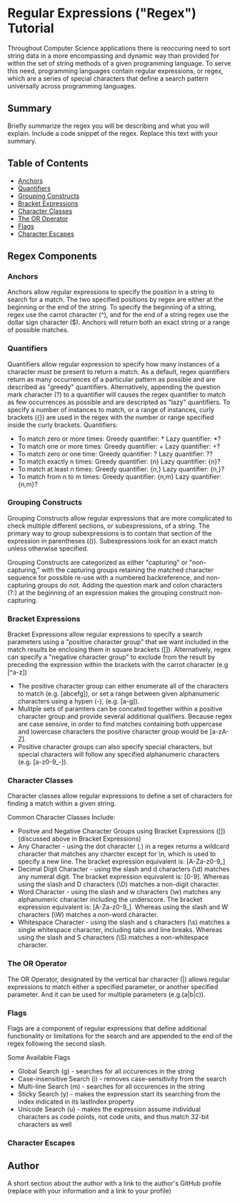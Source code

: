 # Regular Expressions ("Regex") Tutorial

Throughout Computer Science applications there is reoccuring need to sort string data in a more encompassing and dynamic way than provided for within the set of string methods of a given programming language.  To serve this need, programming languages contain regular expressions, or regex, which are a series of special characters that define a search pattern universally across programming languages. 

## Summary

Briefly summarize the regex you will be describing and what you will explain. Include a code snippet of the regex. Replace this text with your summary.

## Table of Contents

- [Anchors](#anchors)
- [Quantifiers](#quantifiers)
- [Grouping Constructs](#grouping-constructs)
- [Bracket Expressions](#bracket-expressions)
- [Character Classes](#character-classes)
- [The OR Operator](#the-or-operator)
- [Flags](#flags)
- [Character Escapes](#character-escapes)

## Regex Components

### Anchors
Anchors allow regular expressions to specify the position in a string to search for a match.  The two specified positions by regex are either at the beginning or the end of the string.  To specify the beginning of a string, regex use the carrot character (^), and for the end of a string regex use the dollar sign character ($).  Anchors will return both an exact string or a range of possible matches. 

### Quantifiers

Quantifiers allow regular expression to specify how many instances of a character must be present to return a match. As a default, regex quantifiers return as many occurrences of a particular pattern as possible and are described as "greedy" quantifiers.  Alternatively, appending the question mark character (?) to a quantifier will causes the regex quantifier to match as few occurrences as possible and are descripted as "lazy" quantifiers. To specify a number of instances to match, or a range of instances, curly brackets ({}) are used in the regex with the number or range specified inside the curly brackets. 
Quantifiers:
- To match zero or more times: Greedy quantifier: * Lazy quantifier: *?
- To match one or more times: Greedy quantifier: + Lazy quantifier: +?
- To match zero or one time: Greedy quantifier: ? Lazy quantifier: ??
- To match exactly n times: Greedy quantifier: {n} Lazy quantifier: {n}?
- To match at least n times: Greedy quantifier: {n,} Lazy quantifier: {n,}?
- To match from n to m times: Greedy quantifier: {n,m} Lazy quantifier: {n,m}?

### Grouping Constructs

Grouping Constructs allow regular expressions that are more complicated to check multiple different sections, or subexpressions, of a string.  The primary way to group subexpressions is to contain that section of the expression in parentheses (()). Subexpressions look for an exact match unless otherwise specified.  

Grouping Constructs are categorized as either "capturing" or "non-capturing," with the capturing groups retaining the matched character sequence for possible re-use with a numbered backreference, and non-capturing groups do not.  Adding the question mark and colon characters (?:) at the beginning of an expression makes the grouping construct non-capturing.  

### Bracket Expressions

Bracket Expressions allow regular expressions to specify a search parameters using a "positive character group" that we want included in the match results be enclosing them in square brackets ([]).  Alternatively, regex can specify a "negative character group" to exclude from the result by preceding the expression within the brackets with the carrot character (e.g [^a-z])
- The positive character group can either enumerate all of the characters to match (e.g. [abcefg]), or set a range between given alphanumeric characters using a hypen (-), (e.g. [a-g]). 
- Mulitple sets of paramters can be concated together within a positive character group and provide several additional qualifiers.  Because regex are case sensive, in order to find matches containing both uppercase and lowercase characters the positive character group would be [a-zA-Z].
- Positive character groups can also specify special characters, but special characters will follow any specified alphanumeric characters (e.g. [a-z0-9_-]). 

### Character Classes

Character classes allow regular expressions to define a set of characters for finding a match within a given string. 

Common Character Classes Include:
- Positve and Negative Character Groups using Bracket Expressions ([]) (discussed above in Bracket Expressions)
- Any Character - using the dot character (.) in a regex returns a wildcard character that matches any charcter except for \n, which is used to specify a new line. The bracket expression equivalent is: [A-Za-z0-9_]
- Decimal Digit Character - using the slash and d characters (\d) matches any numeral digit. The bracket expression equivalent is: [0-9].  Whereas using the slash and D characters (\D) matches a non-digit character.
- Word Character - using the slash and w characters (\w) matches any alphanumeric character including the underscore.  The bracket expression equivalent is: [A-Za-z0-9_]. Whereas using the slash and W characters (\W) matches a non-word character.
- Whitespace Character - using the slash and s characters (\s) matches a single whitespace character, including tabs and line breaks. Whereas using the slash and S characters (\S) matches a non-whitespace character.


### The OR Operator

The OR Operator, designated by the vertical bar character (|) allows regular expressions to match either a specified parameter, or another specified parameter.  And it can be used for multiple parameters (e.g.(a|b|c)).

### Flags

Flags are a component of regular expressions that define additional functionality or limitations for the search and are appended to the end of the regex following the second slash.  

Some Available Flags
- Global Search (g) - searches for all occurences in the string
- Case-insensitive Search (i) - removes case-sensitivity from the search
- Multi-line Search (m) - searches for all occurences in the string
- Sticky Search (y) - makes the expression start its searching from the index indicated in its lastIndex property
- Unicode Search (u) - makes the expression assume individual characters as code points, not code units, and thus match 32-bit characters as well

### Character Escapes

## Author

A short section about the author with a link to the author's GitHub profile (replace with your information and a link to your profile)
